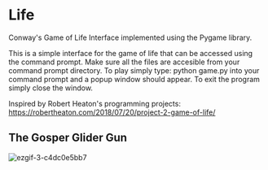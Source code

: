 # Life
Conway's Game of Life Interface implemented using the Pygame library.

This is a simple interface for the game of life that can be accessed using the command prompt. Make sure all the files are accesible from your command prompt directory.
To play simply type: python game.py into your command prompt and a popup window should appear. To exit the program simply close the window.

Inspired by Robert Heaton's programming projects: https://robertheaton.com/2018/07/20/project-2-game-of-life/

## The Gosper Glider Gun
![ezgif-3-c4dc0e5bb7](https://user-images.githubusercontent.com/99034740/163608819-b0627745-45a7-440e-b887-2bc994ce07da.gif)
